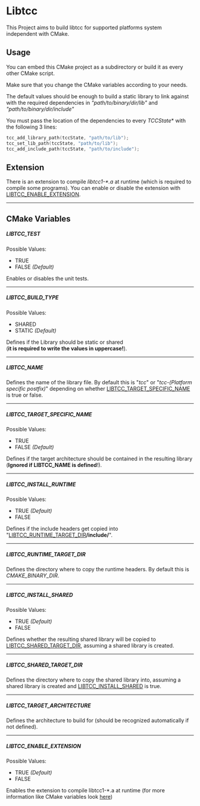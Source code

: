 # Libtcc
This Project aims to build libtcc for supported platforms system independent with CMake.

## Usage
You can embed this CMake project as a subdirectory or build it as every other CMake script.

Make sure that you change the CMake variables according to your needs.

The default values should be enough to build a static library to link against with the required
dependencies in *"path/to/binary/dir/lib"* and *"path/to/binary/dir/include"*

You must pass the location of the dependencies to every *TCCState** with the following 3 lines:
````c
tcc_add_library_path(tccState, "path/to/lib");
tcc_set_lib_path(tccState, "path/to/lib");
tcc_add_include_path(tccState, "path/to/include");
````

## Extension
There is an extension to compile *libtcc1-\*.a* at runtime (which is required to compile some programs).
You can enable or disable the extension with [LIBTCC_ENABLE_EXTENSION](#LIBTCC_ENABLE_EXTENSION).

---
## CMake Variables
##### LIBTCC_TEST <a name="LIBTCC_TEST"></a>
Possible Values:
- TRUE
- FALSE *(Default)*

Enables or disables the unit tests.

---
##### LIBTCC_BUILD_TYPE <a name="LIBTCC_BUILD_TYPE"></a>
Possible Values:
- SHARED
- STATIC *(Default)*

Defines if the Library should be static or shared  
(**it is required to write the values in uppercase!**).

---
##### LIBTCC_NAME <a name="TCC_LIB_NAME"></a>
Defines the name of the library file.
By default this is "*tcc*" or "*tcc-(Platform specific postfix)*"
depending on whether [LIBTCC_TARGET_SPECIFIC_NAME](#LIBTCC_TARGET_SPECIFIC_NAME) is true or false.

---
##### LIBTCC_TARGET_SPECIFIC_NAME <a name="LIBTCC_TARGET_SPECIFIC_NAME"></a>
Possible Values:
- TRUE
- FALSE *(Default)*

Defines if the target architecture should be contained in the resulting library (**Ignored if LIBTCC_NAME is defined**!).

---
##### LIBTCC_INSTALL_RUNTIME <a name="LIBTCC_INSTALL_RUNTIME"></a>
Possible Values:
- TRUE *(Default)*
- FALSE

Defines if the include headers get copied into
"[LIBTCC_RUNTIME_TARGET_DIR](#LIBTCC_RUNTIME_TARGET_DIR)**/include/**".

---
##### LIBTCC_RUNTIME_TARGET_DIR <a name="LIBTCC_RUNTIME_TARGET_DIR"></a>
Defines the directory where to copy the runtime headers.
By default this is *CMAKE_BINARY_DIR*.

---
##### LIBTCC_INSTALL_SHARED <a name="LIBTCC_INSTALL_SHARED_TO_BINARY"></a>
Possible Values:
- TRUE *(Default)*
- FALSE

Defines whether the resulting shared library will be copied to [LIBTCC_SHARED_TARGET_DIR](#LIBTCC_SHARED_TARGET_DIR),
assuming a shared library is created.

---
##### LIBTCC_SHARED_TARGET_DIR <a name="LIBTCC_SHARED_TARGET_DIR"></a>
Defines the directory where to copy the shared library into, assuming a shared library is created and [LIBTCC_INSTALL_SHARED](#LIBTCC_INSTALL_SHARED) is true.

---
##### LIBTCC_TARGET_ARCHITECTURE <a name="LIBTCC_TARGET_ARCHITECTURE"></a>
Defines the architecture to build for (should be recognized automatically if not defined).

---
##### LIBTCC_ENABLE_EXTENSION <a name="LIBTCC_ENABLE_EXTENSION"></a>
Possible Values:
- TRUE *(Default)*
- FALSE

Enables the extension to compile libtcc1-*.a at runtime
(for more information like CMake variables look [here](extension/README.md))
